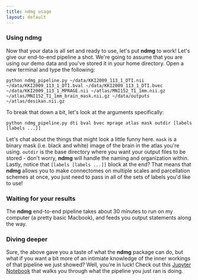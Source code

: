 ```yaml
---
title: ndmg usage
layout: default
---
```


### Using ndmg
Now that your data is all set and ready to use, let's put **ndmg** to work! Let's give our end-to-end pipeline a shot. We're going to assume that you are using our demo data and you've stored it in your home directory. Open a new terminal and type the following:

    python ndmg_pipeline.py ~/data/KKI2009_113_1_DTI.nii ~/data/KKI2009_113_1_DTI.bval ~/data/KKI2009_113_1_DTI.bvec ~/data/KKI2009_113_1_MPRAGE.nii ~/atlas/MNI152_T1_1mm.nii.gz ~/atlas/MNI152_T1_1mm_brain_mask.nii.gz ~/data/outputs ~/atlas/desikan.nii.gz


To break that down a bit, let's look at the arguments specifically:

    python ndmg_pipeline.py dti bval bvec mprage atlas mask outdir [labels [labels ...]]


Let's chat about the things that might look a little funny here. `mask` is a binary mask (i.e. black and white) image of the brain in the atlas you're using. `outdir` is the base directory where you want your output files to be stored - don't worry, **ndmg** will handle the naming and organization within. Lastly, notice that `[labels [labels ...]]` block at the end? That means that **ndmg** allows you to make connectomes on multiple scales and parcellation schemes at once, you just need to pass in all of the sets of labels you'd like to use!

### Waiting for your results
The **ndmg** end-to-end pipeline takes about 30 minutes to run on my computer (a pretty basic Macbook), and feeds you output statements along the way.

### Diving deeper
Sure, the above gave you a taste of what the **ndmg** package can do, but what if you want a bit more of an intimiate knowledge of the inner workings of that pipeline we just showed? Well, you're in luck! Check out this [Jupyter Notebook](https://github.com/neurodata/ndmg/blob/master/examples/inside_run_ndmg.ipynb) that walks you through what the pipeline you just ran is doing.

